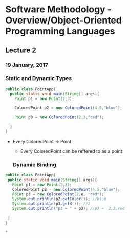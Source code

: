 # Software Methodology - Overview/Object-Oriented Programming Languages

## Lecture 2
### 19 January, 2017

### Static and Dynamic Types

```java
public class PointApp{
  public static void main(String[] args){
    Point p1 = new Point(2,3);

    ColoredPoint p2 = new ColoredPoint(4,5,"blue");
    
    Point p3 = new ColoredPoint(2,3,"red");

  }
}


```
* Every ColoredPoint -> Point
  * Every ColoredPoint can be reffered to as a point
  
  ### Dynamic Binding
  
 ```java
 public class PointApp{
  public static void main(String[] args){
    Point p1 = new Point(2,3);
    ColoredPoint p2 - new ColoredPoint(4.5,"blue");
    Point p3 = new ColoredPoint(2,e, "red");
    System.out.println(p2.getColor()); //blue
    System.out.println(p3.getX()); //2
    System.out.println("p3 = " + p3); //p3 =  2,3,red
    
  |
 }
 
 * 
